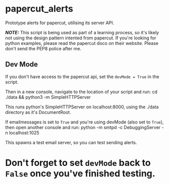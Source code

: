 # papercut_alerts
Prototype alerts for papercut, utilising its server API.

***NOTE:*** This script is being used as part of a learning process, so it's likely not using the design pattern intented from papercut. If you're looking for python examples, please read the papercut doco on their website. Please don't send the PEP8 police after me.

## Dev Mode

If you don't have access to the papercut api, set the `devMode = True` in the script.

Then in a new console, navigate to the location of your script and run:
	cd ./data && python3 -m SimpleHTTPServer

This runs python's SimpleHTTPServer on localhost:8000, using the ./data directory as it's DocumentRoot.

If emailmessages is set to `True` and you're using devMode (also set to `True`), then open another console and run:
	python -m smtpd -c DebuggingServer -n localhost:1025

This spawns a test email server, so you can test sending alerts.

Don't forget to set `devMode` back to `False` once you've finished testing.
=======
